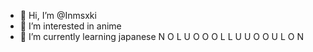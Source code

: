 - 👋 Hi, I’m @Inmsxki
- 👀 I’m interested in anime
- 🌱 I’m currently learning japanese
N O L U O
O O 
L  L
U   U
O     O
      U
      L
      O
      N
